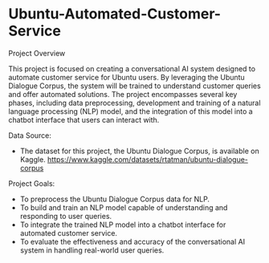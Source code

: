 # Ubuntu-Automated-Customer-Service
Project Overview

This project is focused on creating a conversational AI system designed to automate customer service for Ubuntu users. By leveraging the Ubuntu Dialogue Corpus, the system will be trained to understand customer queries and offer automated solutions. The project encompasses several key phases, including data preprocessing, development and training of a natural language processing (NLP) model, and the integration of this model into a chatbot interface that users can interact with.

Data Source:
- The dataset for this project, the Ubuntu Dialogue Corpus, is available on Kaggle.
https://www.kaggle.com/datasets/rtatman/ubuntu-dialogue-corpus

Project Goals:
- To preprocess the Ubuntu Dialogue Corpus data for NLP.
- To build and train an NLP model capable of understanding and responding to user queries.
- To integrate the trained NLP model into a chatbot interface for automated customer service.
- To evaluate the effectiveness and accuracy of the conversational AI system in handling real-world user queries.
